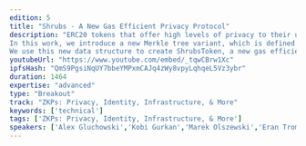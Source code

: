 ```yaml
---
edition: 5
title: "Shrubs - A New Gas Efficient Privacy Protocol"
description: "ERC20 tokens that offer high levels of privacy to their users have been a longtime goal in the Ethereum ecosystem. To implement a privacy protocol that offers very strong privacy guarantees such as those of Zcash, it's necessary to maintain a large Merkle tree of commitments. Unfortunately, doing so in a smart contract can be expensive. For example, to support the same number of total transactions as Zerocash (2^64), one would require a tree depth of 64, and thus 64 storage updates per transaction, which is prohibitively expensive gas-wise. 
In this work, we introduce a new Merkle tree variant, which is defined not by the root, but by the path to the rightmost non-empty leaf node (or frontier), in a tree filled from left to right. This allows commitments to be inserted with O(1) amortized updates, at the expense of a slightly more complicated zk-SNARK proof, used to prove that the commitment is in the tree. 
We use this new data structure to create ShrubsToken, a new gas efficient privacy token, with Zcash-like privacy. Based on our experiments, we estimate that Shrubs will use around 500,000 gas per transaction, after the next Ethereum hard fork."
youtubeUrl: "https://www.youtube.com/embed/_tqwCBrw1Xc"
ipfsHash: "QmS9PgsiNqUY7bbeYMPxmCAJq4zWy8vpyLqhqeL5Vz3ybr"
duration: 1464
expertise: "advanced"
type: "Breakout"
track: "ZKPs: Privacy, Identity, Infrastructure, & More"
keywords: ['technical']
tags: ['ZKPs: Privacy, Identity, Infrastructure, & More']
speakers: ['Alex Gluchowski','Kobi Gurkan','Marek Olszewski','Eran Tromer','Alexander Vlasov']
---
```

